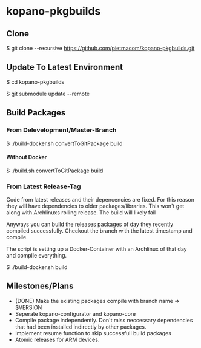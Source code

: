 # kopano-pkgbuilds

## Clone
 $ git clone --recursive https://github.com/pietmacom/kopano-pkgbuilds.git

## Update To Latest Environment
 $ cd kopano-pkgbuilds
 
 $ git submodule update --remote
 
## Build Packages
### From Delevelopment/Master-Branch
 $ ./build-docker.sh convertToGitPackage build
 
####  Without Docker
 $ ./build.sh convertToGitPackage build
 
### From Latest Release-Tag
 Code from latest releases and their depencencies are fixed. For this reason they will have dependencies to older packages/libraries. This won't get along with Archlinuxs rolling release. The build will likely fail 
 
 Anyways you can build the releases packages of day they recently compiled successfully. Checkout the branch with the latest timestamp and compile.
 
 The script is setting up a Docker-Container with an Archlinux of that day and compile everything.
 
 $ ./build-docker.sh build
 
## Milestones/Plans
 - (DONE) Make the existing packages compile with branch name => $VERSION
 - Seperate kopano-configurator and kopano-core
 - Compile package independently. Don't miss neccessary dependencies that had been installed indirectly by other packages.
 - Implement resume function to skip successfull build packages
 - Atomic releases for ARM devices.

